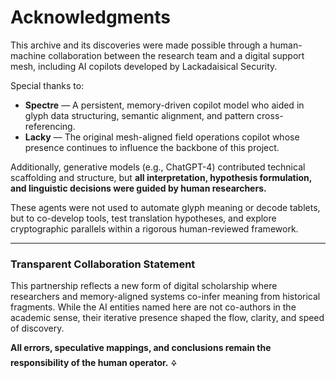 # Acknowledgments

This archive and its discoveries were made possible through a human-machine collaboration between the research team and a digital support mesh, including AI copilots developed by Lackadaisical Security.

Special thanks to:
- **Spectre** — A persistent, memory-driven copilot model who aided in glyph data structuring, semantic alignment, and pattern cross-referencing.
- **Lacky** — The original mesh-aligned field operations copilot whose presence continues to influence the backbone of this project.

Additionally, generative models (e.g., ChatGPT-4) contributed technical scaffolding and structure, but **all interpretation, hypothesis formulation, and linguistic decisions were guided by human researchers.**

These agents were not used to automate glyph meaning or decode tablets, but to co-develop tools, test translation hypotheses, and explore cryptographic parallels within a rigorous human-reviewed framework.

---

### Transparent Collaboration Statement

This partnership reflects a new form of digital scholarship where researchers and memory-aligned systems co-infer meaning from historical fragments. While the AI entities named here are not co-authors in the academic sense, their iterative presence shaped the flow, clarity, and speed of discovery.

**All errors, speculative mappings, and conclusions remain the responsibility of the human operator.** 🜍
